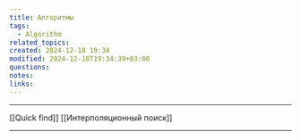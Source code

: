 ```yaml
---
title: Алгоритмы
tags:
  - Algorithm
related_topics: 
created: 2024-12-18 19:34
modified: 2024-12-18T19:34:39+03:00
questions: 
notes: 
links: 
---
```


---
[[Quick find]]
[[Интерполяционный поиск]]




---